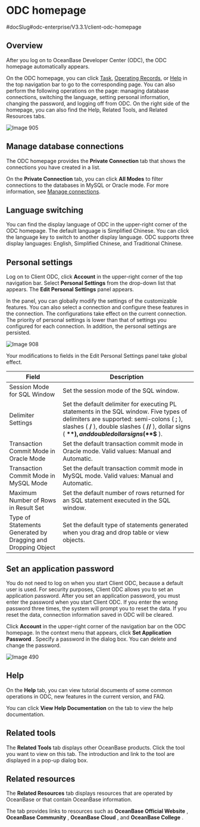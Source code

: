 ODC homepage 
=================================
#docSlug#odc-enterprise/V3.3.1/client-odc-homepage


Overview 
-----------------------------

After you log on to OceanBase Developer Center (ODC), the ODC homepage automatically appears. 

On the ODC homepage, you can click [Task](8.client-odc-task-management/1.client-odc-task-management-overview.md), [Operating Records](../7.client-odc-user-guide/7.view-operation-records.md), or [Help](../7.client-odc-user-guide/11.client-odc-help-center.md) in the top navigation bar to go to the corresponding page. You can also perform the following operations on the page: managing database connections, switching the language, setting personal information, changing the password, and logging off from ODC. On the right side of the homepage, you can also find the Help, Related Tools, and Related Resources tabs. 

![Image 905](https://help-static-aliyun-doc.aliyuncs.com/assets/img/en-US/5498018461/p313309.png)

Manage database connections 
------------------------------------------------

The ODC homepage provides the **Private Connection** tab that shows the connections you have created in a list. 

On the **Private Connection** tab, you can click **All Modes** to filter connections to the databases in MySQL or Oracle mode. For more information, see [Manage connections](3.client-odc-connect-database/2.client-odc-manage-connections.md).

Language switching 
---------------------------------------

You can find the display language of ODC in the upper-right corner of the ODC homepage. The default language is Simplified Chinese. You can click the language key to switch to another display language. ODC supports three display languages: English, Simplified Chinese, and Traditional Chinese.

Personal settings 
--------------------------------------

Log on to Client ODC, click **Account** in the upper-right corner of the top navigation bar. Select **Personal Settings** from the drop-down list that appears. The **Edit Personal Settings** panel appears. 

In the panel, you can globally modify the settings of the customizable features. You can also select a connection and configure these features in the connection. The configurations take effect on the current connection. The priority of personal settings is lower than that of settings you configured for each connection. In addition, the personal settings are persisted. 

![Image 908](https://help-static-aliyun-doc.aliyuncs.com/assets/img/en-US/5498018461/p313330.png)

Your modifications to fields in the Edit Personal Settings panel take global effect.


|                            Field                             |                                                                                                                    Description                                                                                                                    |
|--------------------------------------------------------------|---------------------------------------------------------------------------------------------------------------------------------------------------------------------------------------------------------------------------------------------------|
| Session Mode for SQL Window                                  | Set the session mode of the SQL window.                                                                                                                                                                                                           |
| Delimiter Settings                                           | Set the default delimiter for executing PL statements in the SQL window. Five types of delimiters are supported: semi-colons ( **;** ), slashes ( **/** ), double slashes ( **//** ), dollar signs ( **$** ), and double dollar signs ( **$$** ). |
| Transaction Commit Mode in Oracle Mode                       | Set the default transaction commit mode in Oracle mode. Valid values: Manual and Automatic.                                                                                                                                                       |
| Transaction Commit Mode in MySQL Mode                        | Set the default transaction commit mode in MySQL mode. Valid values: Manual and Automatic.                                                                                                                                                        |
| Maximum Number of Rows in Result Set                         | Set the default number of rows returned for an SQL statement executed in the SQL window.                                                                                                                                                          |
| Type of Statements Generated by Dragging and Dropping Object | Set the default type of statements generated when you drag and drop table or view objects.                                                                                                                                                        |



Set an application password 
------------------------------------------------

You do not need to log on when you start Client ODC, because a default user is used. For security purposes, Client ODC allows you to set an application password. After you set an application password, you must enter the password when you start Client ODC. If you enter the wrong password three times, the system will prompt you to reset the data. If you reset the data, connection information saved in ODC will be cleared. 

Click **Account** in the upper-right corner of the navigation bar on the ODC homepage. In the context menu that appears, click **Set Application Password** . Specify a password in the dialog box. You can delete and change the password. 

![Image 490](https://help-static-aliyun-doc.aliyuncs.com/assets/img/en-US/7024960461/p264493.png)

Help 
-------------------------

On the **Help** tab, you can view tutorial documents of some common operations in ODC, new features in the current version, and FAQ. 

You can click **View Help Documentation** on the tab to view the help documentation.

Related tools 
----------------------------------

The **Related Tools** tab displays other OceanBase products. Click the tool you want to view on this tab. The introduction and link to the tool are displayed in a pop-up dialog box.

Related resources 
--------------------------------------

The **Related Resources** tab displays resources that are operated by OceanBase or that contain OceanBase information. 

The tab provides links to resources such as **OceanBase Official Website** , **OceanBase Community** , **OceanBase Cloud** , and **OceanBase College** .
